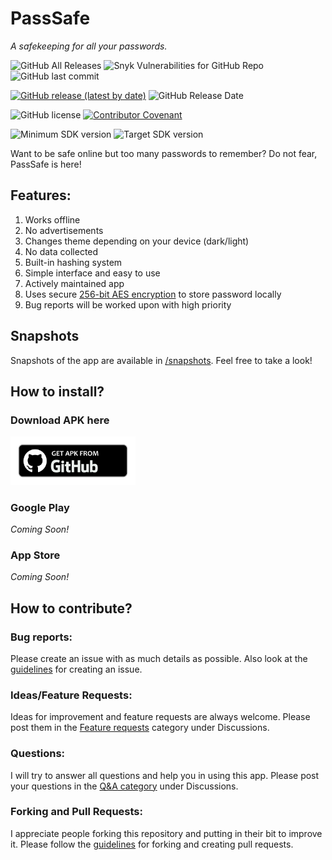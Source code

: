 # PassSafe
<i>A safekeeping for all your passwords.</i>

![GitHub All Releases](https://img.shields.io/github/downloads/W-Appz/PassSafe/total)
![Snyk Vulnerabilities for GitHub Repo](https://img.shields.io/snyk/vulnerabilities/github/W-Appz/PassSafe)
![GitHub last commit](https://img.shields.io/github/last-commit/W-Appz/PassSafe)

[![GitHub release (latest by date)](https://img.shields.io/github/v/release/W-Appz/PassSafe)](https://github.com/W-Appz/PassSafe/releases/latest)
![GitHub Release Date](https://img.shields.io/github/release-date/W-Appz/PassSafe)

![GitHub license](https://img.shields.io/github/license/W-Appz/PassSafe)
[![Contributor Covenant](https://img.shields.io/badge/Contributor%20Covenant-2.1-4baaaa.svg)](code_of_conduct.md)

![Minimum SDK version](https://img.shields.io/badge/minimum%20sdk%20version-Lollipop%20(API%2021)-brightgreen)
![Target SDK version](https://img.shields.io/badge/target%20SDK%20version-Android%2012%20(API%2032)-brightgreen)

Want to be safe online but too many passwords to remember? Do not fear, PassSafe is here!

## Features:
1. Works offline
2. No advertisements
3. Changes theme depending on your device (dark/light)
4. No data collected
5. Built-in hashing system
6. Simple interface and easy to use
7. Actively maintained app
8. Uses secure [256-bit AES encryption](https://www.zetetic.net/sqlcipher/design) to store password locally
8. Bug reports will be worked upon with high priority

## Snapshots
Snapshots of the app are available in [/snapshots](https://github.com/W-Appz/PassSafe/tree/master/snapshots). Feel free to take a look!

## How to install?

### Download APK here
<a href="https://github.com/W-Appz/PassSafe/releases/latest"><img src="github.png" alt="Download from Github icon" width="200"/></a> <br>
### Google Play
<i>Coming Soon!</i>
### App Store
<i> Coming Soon! </i>

## How to contribute?
### Bug reports:
Please create an issue with as much details as possible. Also look at the [guidelines](https://github.com/W-Appz/PassSafe/blob/master/GUIDELINES.md#guidelines-for-creating-an-issue) for creating an issue.

### Ideas/Feature Requests:
Ideas for improvement and feature requests are always welcome. Please post them in the [Feature requests](https://github.com/W-Appz/PassSafe/discussions/categories/feature-requests) category under Discussions.

### Questions:
I will try to answer all questions and help you in using this app. Please post your questions in the [Q&A category](https://github.com/W-Appz/PassSafe/discussions/categories/q-a) under Discussions.

### Forking and Pull Requests:
I appreciate people forking this repository and putting in their bit to improve it. Please follow the [guidelines](https://github.com/W-Appz/PassSafe/blob/master/GUIDELINES.md#guidelines-for-forking-and-creating-pull-requests) for forking and creating pull requests.
